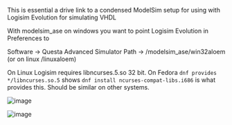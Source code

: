 This is essential a drive link to a condensed ModelSim setup for using with Logisim Evolution for simulating VHDL

With modelsim_ase on windows you want to point Logisim Evolution in Preferences to 

Software -> Questa Advanced Simulator Path -> /modelsim_ase/win32aloem (or on linux /linuxaloem)

On Linux Logisim requires libncurses.5.so 32 bit.
On Fedora `dnf provides */libncurses.so.5` shows 
`dnf install ncurses-compat-libs.i686` is what provides this. Should be similar on other systems.

![image](https://github.com/user-attachments/assets/fb4ad5d4-c277-4dce-9815-7a4288b07078)


![image](https://github.com/user-attachments/assets/e055cab3-538b-42b2-9551-e54ad9105fac)

